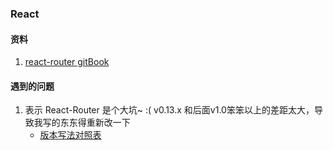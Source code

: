 ### React


#### 资料
1. [react-router gitBook](https://react-guide.github.io/react-router-cn/docs/Introduction.html)

#### 遇到的问题
1. 表示 React-Router  是个大坑~ :( v0.13.x  和后面v1.0笨笨以上的差距太大，导致我写的东东得重新改一下
	* [版本写法对照表](https://github.com/reactjs/react-router/blob/832c42946c874fe56ffde0066b1088054311cb98/CHANGES.md)  
